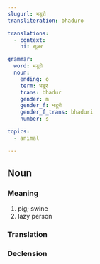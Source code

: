 ```yaml
---
slugurl: भडूरो
transliteration: bhaduro

translations:
  - context:
    hi: सूअर

grammar: 
  word: भडूरो
  noun:
    ending: o
    term: भडूर
    trans: bhadur
    gender: m
    gender_f: भडूरी
    gender_f_trans: bhaduri
    number: s

topics:
  - animal

---
```


## Noun

### Meaning

<word-meanings>

1. pig; swine
2. lazy person

</word-meanings>

### Translation

<translation :translation="translations" ></translation>

### Declension

<noun-decl :grammar="grammar" ></noun-decl>
